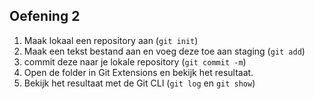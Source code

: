 ## Oefening 2

1. Maak lokaal een repository aan (`git init`)
1. Maak een tekst bestand aan en voeg deze toe aan staging (`git add`)
1. commit deze naar je lokale repository (`git commit -m`)
1. Open de folder in Git Extensions en bekijk het resultaat. 
1. Bekijk het resultaat met de Git CLI (`git log` en `git show`)
